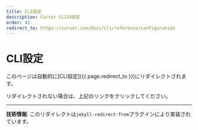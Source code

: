 ```yaml
---
title: CLI設定
description: Cursor CLIの設定
order: 42
redirect_to: https://cursor.com/docs/cli/reference/configuration
---
```


<!-- このページはJekyllのリダイレクトプラグインにより自動的にリダイレクトされます -->

# CLI設定

このページは自動的に[CLI設定]({{ page.redirect_to }})にリダイレクトされます。

リダイレクトされない場合は、上記のリンクをクリックしてください。

---

**技術情報**: このリダイレクトは`jekyll-redirect-from`プラグインにより実装されています。
